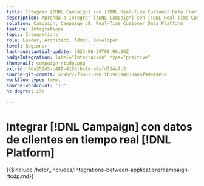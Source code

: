 ```yaml
---
title: Integrar [!DNL Campaign] con [!DNL Real-Time Customer Data Platform]
description: Aprenda a integrar [!DNL Campaign] con [!DNL Real-Time Customer Data Platform].
solution: Campaign, Campaign v8, Real-Time Customer Data Platform
feature: Integrations
topic: Integrations
role: Leader, Architect, Admin, Developer
level: Beginner
last-substantial-update: 2023-06-30T00:00:00Z
badgeIntegration: label="Integración" type="positive"
thumbnail: campaign-rtcdp.png
exl-id: 8da35245-c489-4156-bc8d-e6afd334a7c3
source-git-commit: 509b227f360718e81fb19d3a4d30aebf9de49e5a
workflow-type: tm+mt
source-wordcount: '13'
ht-degree: 23%

---
```


# Integrar [!DNL Campaign] con datos de clientes en tiempo real [!DNL Platform]

{{$include /help/_includes/integrations-between-applications/campaign-rtcdp.md}}
